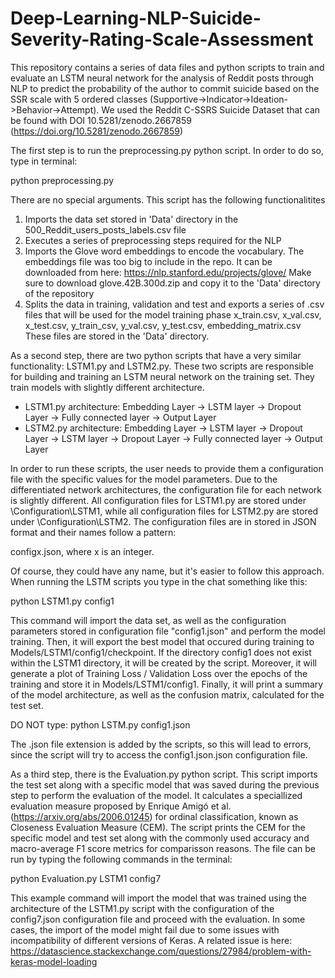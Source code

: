 # Deep-Learning-NLP-Suicide-Severity-Rating-Scale-Assessment
This repository contains a series of data files and python scripts to train and evaluate an LSTM neural network for the analysis of Reddit posts through NLP to predict the
probability of the author to commit suicide based on the SSR scale with 5 ordered classes (Supportive->Indicator->Ideation->Behavior->Attempt). We used the Reddit C-SSRS Suicide Dataset that can be found with DOI 10.5281/zenodo.2667859 (https://doi.org/10.5281/zenodo.2667859)

The first step is to run the preprocessing.py python script. In order to do so, type in terminal:

python preprocessing.py

There are no special arguments. This script has the following functionalitites
1) Imports the data set stored in 'Data' directory in the 500_Reddit_users_posts_labels.csv file
2) Executes a series of preprocessing steps required for the NLP
3) Imports the Glove word embeddings to encode the vocabulary.
   The embeddings file was too big to include in the repo. It can be downloaded from here: https://nlp.stanford.edu/projects/glove/
   Make sure to download glove.42B.300d.zip and copy it to the 'Data' directory of the repository
4) Splits the data in training, validation and test and exports a series of .csv files that will be used for the model training phase
   x_train.csv, x_val.csv, x_test.csv, y_train_csv, y_val.csv, y_test.csv, embedding_matrix.csv
   These files are stored in the 'Data' directory.

As a second step, there are two python scripts that have a very similar functionality: LSTM1.py and LSTM2.py.
These two scripts are responsible for building and training an LSTM neural network on the training set. They train models with slightly different architecture.

- LSTM1.py architecture: Embedding Layer -> LSTM layer -> Dropout Layer -> Fully connected layer -> Output Layer
- LSTM2.py architecture: Embedding Layer -> LSTM layer -> Dropout Layer -> LSTM layer -> Dropout Layer -> Fully connected layer -> Output Layer

In order to run these scripts, the user needs to provide them a configuration file with the specific values for the model parameters. Due to the differentiated 
network architectures, the configuration file for each network is slightly different. All configuration files for LSTM1.py are stored under \Configuration\LSTM1, while
all configuration files for LSTM2.py are stored under \Configuration\LSTM2. The configuration files are in stored in JSON format and their names follow a pattern:

configx.json, where x is an integer.

Of course, they could have any name, but it's easier to follow this approach. 
When running the LSTM scripts you type in the chat something like this:

python LSTM1.py config1

This command will import the data set, as well as the configuration parameters stored in configuration file "config1.json" and perform the model training. Then, it will export
the best model that occured during training to Models/LSTM1/config1/checkpoint. If the directory config1 does not exist within the LSTM1 directory, it will be created by the
script. Moreover, it will generate a plot of Training Loss / Validation Loss over the epochs of the training and store it in Models/LSTM1/config1. Finally, it will print a 
summary of the model architecture, as well as the confusion matrix, calculated for the test set. 

DO NOT type: python LSTM.py config1.json

The .json file extension is added by the scripts, so this will lead to errors, since the script will try to access the config1.json.json configuration file. 

As a third step, there is the Evaluation.py python script. This script imports the test set along with a specific model that was saved during the previous step to perform the evaluation of the model. It calculates a speciallized evaluation measure proposed by Enrique Amigó et al. (https://arxiv.org/abs/2006.01245) for ordinal classification, known as
Closeness Evaluation Measure (CEM). The script prints the CEM for the specific model and test set along with the commonly used accuracy and macro-average F1 score metrics for comparisson reasons. The file can be run by typing the following commands in the terminal:

python Evaluation.py LSTM1 config7

This example command will import the model that was trained using the architecture of the LSTM1.py script with the configuration of the config7.json configuration file and 
proceed with the evaluation. In some cases, the import of the model might fail due to some issues with incompatibility of different versions of Keras. Α related issue is here:
https://datascience.stackexchange.com/questions/27984/problem-with-keras-model-loading



